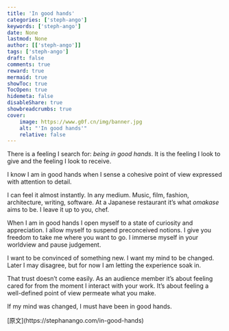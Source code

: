 ```yaml
---
title: 'In good hands'
categories: ['steph-ango']
keywords: ['steph-ango']
date: None
lastmod: None
author: [['steph-ango']]
tags: ['steph-ango']
draft: false 
comments: true
reward: true 
mermaid: true 
showToc: true 
TocOpen: true 
hidemeta: false 
disableShare: true 
showbreadcrumbs: true 
cover:
    image: https://www.g0f.cn/img/banner.jpg
    alt: "'In good hands'"
    relative: false
---
```


<div>

<p>There is a feeling I search for: <em>being in good hands</em>. It is the feeling I look to give and the feeling I look to receive.</p>
<p>I know I am in good hands when I sense a cohesive point of view expressed with attention to detail.</p>
<p>I can feel it almost instantly. In any medium. Music, film, fashion, architecture, writing, software. At a Japanese restaurant it’s what <em>omakase</em> aims to be. I leave it up to you, chef.</p>
<p>When I am in good hands I open myself to a state of curiosity and appreciation. I allow myself to suspend preconceived notions. I give you freedom to take me where you want to go. I immerse myself in your worldview and pause judgement.</p>
<p>I want to be convinced of something new. I want my mind to be changed. Later I may disagree, but for now I am letting the experience soak in.</p>
<p>That trust doesn’t come easily. As an audience member it’s about feeling cared for from the moment I interact with your work. It’s about feeling a well-defined point of view permeate what you make.</p>
<p>If my mind was changed, I must have been in good hands.</p>

</div>

<div>
[原文](https://stephanango.com/in-good-hands)
</div>

